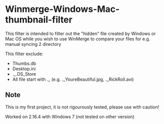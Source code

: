 # Winmerge-Windows-Mac-thumbnail-filter
This filter is intended to filter out the "hidden" file created by Windows or Mac OS while you wish to use WinMerge to compare your files for e.g. manual syncing 2 directory

This filter exclude:
- Thumbs.db
- Desktop.ini
- ._.DS_Store
- All file start with ._ (e.g. ._YoureBeautiful.jpg, ._RickRoll.avi)

## Note
This is my first project, it is not rigourously tested, please use with caution!

Worked on 2.16.4 with Windows 7 (not tested on other version)
